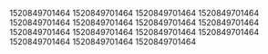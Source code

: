 1520849701464
1520849701464
1520849701464
1520849701464
1520849701464
1520849701464
1520849701464
1520849701464
1520849701464
1520849701464
1520849701464
1520849701464
1520849701464
1520849701464
1520849701464